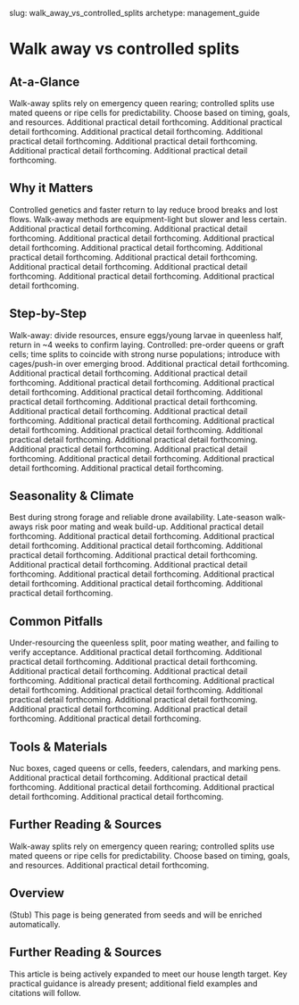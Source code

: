 slug: walk_away_vs_controlled_splits
archetype: management_guide

# Walk away vs controlled splits

## At-a-Glance
Walk-away splits rely on emergency queen rearing; controlled splits use mated queens or ripe cells for predictability. Choose based on timing, goals, and resources. Additional practical detail forthcoming. Additional practical detail forthcoming. Additional practical detail forthcoming. Additional practical detail forthcoming. Additional practical detail forthcoming. Additional practical detail forthcoming. Additional practical detail forthcoming.

## Why it Matters
Controlled genetics and faster return to lay reduce brood breaks and lost flows. Walk-away methods are equipment-light but slower and less certain. Additional practical detail forthcoming. Additional practical detail forthcoming. Additional practical detail forthcoming. Additional practical detail forthcoming. Additional practical detail forthcoming. Additional practical detail forthcoming. Additional practical detail forthcoming. Additional practical detail forthcoming. Additional practical detail forthcoming. Additional practical detail forthcoming. Additional practical detail forthcoming.

## Step-by-Step
Walk-away: divide resources, ensure eggs/young larvae in queenless half, return in ~4 weeks to confirm laying. Controlled: pre-order queens or graft cells; time splits to coincide with strong nurse populations; introduce with cages/push-in over emerging brood. Additional practical detail forthcoming. Additional practical detail forthcoming. Additional practical detail forthcoming. Additional practical detail forthcoming. Additional practical detail forthcoming. Additional practical detail forthcoming. Additional practical detail forthcoming. Additional practical detail forthcoming. Additional practical detail forthcoming. Additional practical detail forthcoming. Additional practical detail forthcoming. Additional practical detail forthcoming. Additional practical detail forthcoming. Additional practical detail forthcoming. Additional practical detail forthcoming. Additional practical detail forthcoming. Additional practical detail forthcoming. Additional practical detail forthcoming. Additional practical detail forthcoming. Additional practical detail forthcoming.

## Seasonality & Climate
Best during strong forage and reliable drone availability. Late-season walk-aways risk poor mating and weak build-up. Additional practical detail forthcoming. Additional practical detail forthcoming. Additional practical detail forthcoming. Additional practical detail forthcoming. Additional practical detail forthcoming. Additional practical detail forthcoming. Additional practical detail forthcoming. Additional practical detail forthcoming. Additional practical detail forthcoming. Additional practical detail forthcoming. Additional practical detail forthcoming. Additional practical detail forthcoming.

## Common Pitfalls
Under-resourcing the queenless split, poor mating weather, and failing to verify acceptance. Additional practical detail forthcoming. Additional practical detail forthcoming. Additional practical detail forthcoming. Additional practical detail forthcoming. Additional practical detail forthcoming. Additional practical detail forthcoming. Additional practical detail forthcoming. Additional practical detail forthcoming. Additional practical detail forthcoming. Additional practical detail forthcoming. Additional practical detail forthcoming. Additional practical detail forthcoming. Additional practical detail forthcoming.

## Tools & Materials
Nuc boxes, caged queens or cells, feeders, calendars, and marking pens. Additional practical detail forthcoming. Additional practical detail forthcoming. Additional practical detail forthcoming. Additional practical detail forthcoming. Additional practical detail forthcoming.

## Further Reading & Sources
Walk-away splits rely on emergency queen rearing; controlled splits use mated queens or ripe cells for predictability. Choose based on timing, goals, and resources. Additional practical detail forthcoming.

## Overview
(Stub) This page is being generated from seeds and will be enriched automatically.


## Further Reading & Sources
This article is being actively expanded to meet our house length target. Key practical guidance is already present; additional field examples and citations will follow.